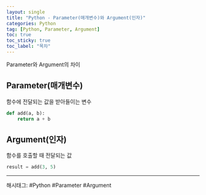 ```yaml
---
layout: single
title: "Python - Parameter(매개변수)와 Argument(인자)"
categories: Python
tag: [Python, Parameter, Argument]
toc: true
toc_sticky: true
toc_label: "목차"
---
```


Parameter와 Argument의 차이

## Parameter(매개변수)

함수에 전달되는 값을 받아들이는 변수

```python
def add(a, b):
    return a + b
```

## Argument(인자)

함수를 호출할 때 전달되는 값

```python
result = add(3, 5)
```

---

해시태그: #Python #Parameter #Argument
